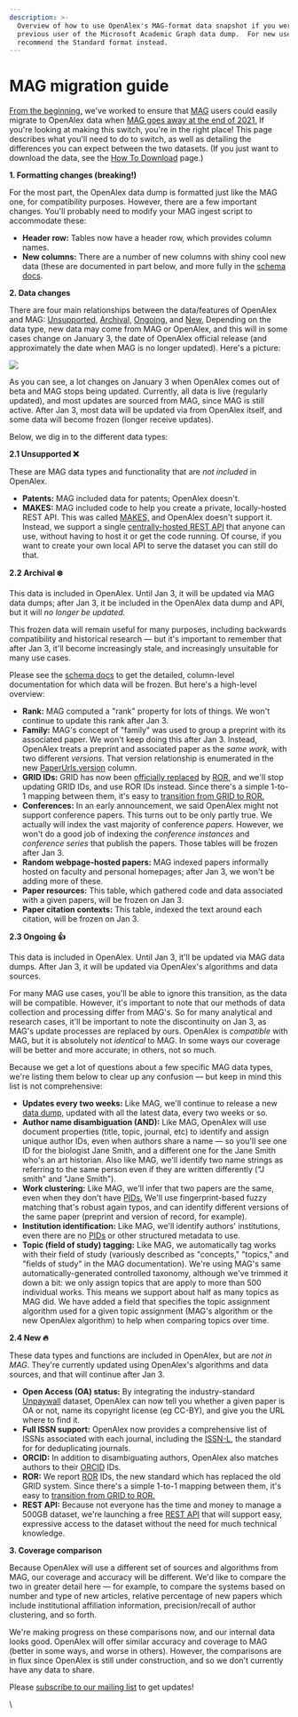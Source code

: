 ```yaml
---
description: >-
  Overview of how to use OpenAlex's MAG-format data snapshot if you were a
  previous user of the Microsoft Academic Graph data dump.  For new users, we
  recommend the Standard format instead.
---
```


# MAG migration guide

[From the beginning,](https://blog.ourresearch.org/were-building-a-replacement-for-microsoft-academic-graph/) we've worked to ensure that [MAG](https://aka.ms/msracad) users could easily migrate to OpenAlex data when [MAG goes away at the end of 2021.](https://www.microsoft.com/en-us/research/project/academic/articles/microsoft-academic-to-expand-horizons-with-community-driven-approach/) If you're looking at making this switch, you're in the right place! This page describes what you'll need to do to switch, as well as detailing the differences you can expect between the two datasets. (If you just want to download the data, see the [How To Download](https://docs.openalex.org/download-snapshot/mag-format/how-to-download) page.)

**1. Formatting changes (breaking!)**

For the most part, the OpenAlex data dump is formatted just like the MAG one, for compatibility purposes. However, there are a few important changes. You'll probably need to modify your MAG ingest script to accommodate these:

* **Header row:** Tables now have a header row, which provides column names.
* **New columns:** There are a number of new columns with shiny cool new data (these are documented in part below, and more fully in the [schema docs](https://docs.openalex.org/download-snapshot/mag-format/mag-format-schema).

**2. Data changes️**

There are four main relationships between the data/features of OpenAlex and MAG: [Unsupported,](https://openalex.org/mag-migration-guide#data-changes-unsupported) [Archival,](https://openalex.org/mag-migration-guide#data-changes-archival) [Ongoing,](https://openalex.org/mag-migration-guide#data-changes-ongoing) and [New.](https://openalex.org/mag-migration-guide#data-changes-new) Depending on the data type, new data may come from MAG or OpenAlex, and this will in some cases change on January 3, the date of OpenAlex official release (and approximately the date when MAG is no longer updated). Here's a picture:

![](https://i.imgur.com/NFd267I.png)

As you can see, a lot changes on January 3 when OpenAlex comes out of beta and MAG stops being updated. Currently, all data is live (regularly updated), and most updates are sourced from MAG, since MAG is still active. After Jan 3, most data will be updated via from OpenAlex itself, and some data will become frozen (longer receive updates).

Below, we dig in to the different data types:

**2.1 Unsupported ❌**

These are MAG data types and functionality that are _not included_ in OpenAlex.

* **Patents:** MAG included data for patents; OpenAlex doesn't.
* **MAKES:** MAG included code to help you create a private, locally-hosted REST API. This was called [MAKES,](https://docs.microsoft.com/en-us/academic-services/knowledge-exploration-service/?view=makes-3.0) and OpenAlex doesn't support it. Instead, we support a single [centrally-hosted REST API](https://openalex.org/rest-api) that anyone can use, without having to host it or get the code running. Of course, if you want to create your own local API to serve the dataset you can still do that.

**2.2 Archival ❄️**

This data is included in OpenAlex. Until Jan 3, it will be updated via MAG data dumps; after Jan 3, it be included in the OpenAlex data dump and API, but it will _no longer be updated._

This frozen data will remain useful for many purposes, including backwards compatibility and historical research — but it's important to remember that after Jan 3, it'll become increasingly stale, and increasingly unsuitable for many use cases.

Please see the [schema docs](https://openalex.org/schema) to get the detailed, column-level documentation for which data will be frozen. But here's a high-level overview:

* **Rank:** MAG computed a "rank" property for lots of things. We won't continue to update this rank after Jan 3.
* **Family:** MAG's concept of "family" was used to group a preprint with its associated paper. We won't keep doing this after Jan 3. Instead, OpenAlex treats a preprint and associated paper as the _same work,_ with two different _versions._ That version relationship is enumerated in the new [PaperUrls.version](https://openalex.org/schema#PaperUrls\_Version) column.
* **GRID IDs:** GRID has now been [officially replaced](https://www.digital-science.com/grid-passes-the-torch-to-ror-faqs/) by [ROR,](https://ror.org) and we'll stop updating GRID IDs, and use ROR IDs instead. Since there's a simple 1-to-1 mapping between them, it's easy to [transition from GRID to ROR.](https://ror.readme.io/docs/gridror-transition-faq)
* **Conferences:** In an early announcement, we said OpenAlex might not support conference papers. This turns out to be only partly true. We actually will index the vast majority of conference _papers._ However, we won't do a good job of indexing the _conference instances_ and _conference series_ that publish the papers. Those tables will be frozen after Jan 3.
* **Random webpage-hosted papers:** MAG indexed papers informally hosted on faculty and personal homepages; after Jan 3, we won't be adding more of these.
* **Paper resources:** This table, which gathered code and data associated with a given papers, will be frozen on Jan 3.
* **Paper citation contexts:** This table, indexed the text around each citation, will be frozen on Jan 3.

**2.3 Ongoing 👍**

This data is included in OpenAlex. Until Jan 3, it'll be updated via MAG data dumps. After Jan 3, it will be updated via OpenAlex's algorithms and data sources.

For many MAG use cases, you'll be able to ignore this transition, as the data will be compatible. However, it's important to note that our methods of data collection and processing differ from MAG's. So for many analytical and research cases, it'll be important to note the discontinuity on Jan 3, as MAG's update processes are replaced by ours. OpenAlex is _compatible_ with MAG, but it is absolutely not _identical_ to MAG. In some ways our coverage will be better and more accurate; in others, not so much.

Because we get a lot of questions about a few specific MAG data types, we're listing them below to clear up any confusion — but keep in mind this list is not comprehensive:

* **Updates every two weeks:** Like MAG, we'll continue to release a new [data dump,](https://openalex.org/data-dump) updated with all the latest data, every two weeks or so.
* **Author name disambiguation (AND):** Like MAG, OpenAlex will use document properties (title, topic, journal, etc) to identify and assign unique author IDs, even when authors share a name — so you'll see one ID for the biologist Jane Smith, and a different one for the Jane Smith who's an art historian. Also like MAG, we'll identify two name strings as referring to the same person even if they are written differently ("J smith" and "Jane Smith").
* **Work clustering:** Like MAG, we'll infer that two papers are the same, even when they don't have [PIDs.](https://en.wikipedia.org/wiki/Persistent\_identifier) We'll use fingerprint-based fuzzy matching that's robust again typos, and can identify different versions of the same paper (preprint and version of record, for example).
* **Institution identification:** Like MAG, we'll identify authors' institutions, even there are no [PIDs](https://en.wikipedia.org/wiki/Persistent\_identifier) or other structured metadata to use.
* **Topic (field of study) tagging:** Like MAG, we automatically tag works with their field of study (variously described as "concepts," "topics," and "fields of study" in the MAG documentation). We're using MAG's same automatically-generated controlled taxonomy, although we've trimmed it down a bit: we only assign topics that are apply to more than 500 individual works. This means we support about half as many topics as MAG did. We have added a field that specifies the topic assignment algorithm used for a given topic assignment (MAG's algorithm or the new OpenAlex algorithm) to help when comparing topics over time.

**2.4 New 🔥**

These data types and functions are included in OpenAlex, but are _not in MAG_. They're currently updated using OpenAlex's algorithms and data sources, and that will continue after Jan 3.

* **Open Access (OA) status:** By integrating the industry-standard [Unpaywall](https://unpaywall.org) dataset, OpenAlex can now tell you whether a given paper is OA or not, name its copyright license (eg CC-BY), and give you the URL where to find it.
* **Full ISSN support:** OpenAlex now provides a comprehensive list of ISSNs associated with each journal, including the [ISSN-L](https://www.issn.org/understanding-the-issn/assignment-rules/the-issn-l-for-publications-on-multiple-media/), the standard for for deduplicating journals.
* **ORCID:** In addition to disambiguating authors, OpenAlex also matches authors to their [ORCID](https://orcid.org) IDs.
* **ROR:** We report [ROR](https://ror.org) IDs, the new standard which has replaced the old GRID system. Since there's a simple 1-to-1 mapping between them, it's easy to [transition from GRID to ROR.](https://ror.readme.io/docs/gridror-transition-faq)
* **REST API:** Because not everyone has the time and money to manage a 500GB dataset, we're launching a free [REST API](https://openalex.org/rest-api) that will support easy, expressive access to the dataset without the need for much technical knowledge.

**3. Coverage comparison**

Because OpenAlex will use a different set of sources and algorithms from MAG, our coverage and accuracy will be different. We'd like to compare the two in greater detail here — for example, to compare the systems based on number and type of new articles, relative percentage of new papers which include institutional affiliation information, precision/recall of author clustering, and so forth.

We're making progress on these comparisons now, and our internal data looks good. OpenAlex will offer similar accuracy and coverage to MAG (better in some ways, and worse in others). However, the comparisons are in flux since OpenAlex is still under construction, and so we don't currently have any data to share.

Please [subscribe to our mailing list](http://eepurl.com/hA8PhL) to get updates!

\
